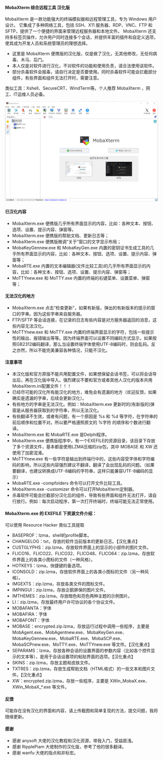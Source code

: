 #### MobaXterm 综合远程工具 汉化版
MobaXterm 是一款功能强大的终端模拟器和远程管理工具，专为 Windows 用户设计。
它集成了多种网络工具，包括 SSH、X11 服务器、RDP、VNC、FTP 和 SFTP，提供了一个便捷的界面来管理远程服务器和本地文件。
MobaXterm 还支持多标签页操作，允许用户同时连接多个会话，并提供丰富的插件和自定义选项，使其成为开发人员和系统管理员的理想选择。

- 这里是 MobaXterm 便携版的汉化版，仅是做了汉化，无其他修改，无任何病毒、木马、后门。
- 本人仅是对软件进行汉化，不对软件的功能和使用负责，请合法使用该软件。
- 部分杀毒软件会报毒，请自行决定是否要使用。同时杀毒软件可能会拦截部分组件，有些界面和组件无法打开时，需要注意。

类似工具：Xshell、SecureCRT、WindTerm等。个人推荐 MobaXterm ，网工、IT运维人员必备。

![MobaXterm](README.assets/MobaXterm.png)


#### 已汉化内容
- MobaXterm.exe 便携版几乎所有界面显示的内容，比如：各种文本、按钮、选项、设置、提示内容、弹窗等。
- MobaXterm.exe 便携版的帮助文档、更新日志等；
- MobaXterm.exe 便携版微调“关于”窗口的文字显示布局；
- MobaKeyGennew.exe 和 MobaKeyGen.exe 内置的密钥证书生成工具的几乎所有界面显示的内容，比如：各种文本、按钮、选项、设置、提示内容、弹窗等；
- MobaRTE.exe 内置的文本编辑器(文件比较工具)的几乎所有界面显示的内容，比如：各种文本、按钮、选项、设置、提示内容、弹窗等；
- MoTTYnew.exe 和 MoTTY.exe 内置的终端的右键菜单、设置菜单、弹窗等；


#### 无法汉化的地方
- MobaXterm.exe 点击“检查更新”，如果有新版，弹出的有新版本的提示的窗口的字串。因为这些字串来自服务器。
- FTP/SFTP 等会话连接，在记录的日志有些内容是对方服务器返回的消息，这些内容无法汉化。
- MoTTYnew.exe 和 MoTTY.exe 内置的终端界面显示的字符，包括一些提示性的输出、报错输出等等。因为终端界面可以设置不同编码方式显示，如果按照GB2312编码翻译，那么当设置终端字体使用UTF-8编码时，则会乱码。反之亦然，所以不能完美兼容各种情况，只能不汉化。


#### 注意事项
- 本汉化版和官方原版不能共用配置文件，如果想保留会话书签，可以将会话导出后，再在汉化版中导入。强烈建议不要和官方或者其他人汉化的版本共用MobaXterm.ini配置文件！！！
- 已经尽可能的汉化所有能汉化的地方，难免会有遗漏的地方（欢迎反馈，如果确实是遗漏的字串，后续会更新汉化）。
- 有些地方的字串是无法汉化。例如：MobaXterm.exe 更新时的(有新版的)弹窗是从服务器获取到的字符串，所以无法汉化。
- 有些翻译不生效，或者有问题，有一个原因是 %s 和 %d 等字符，在字符串的前后顺序和位置不对。所以要严格遵照原文的 %字符 的顺序和个数进行翻译。
- MobaXterm.exe 和 MobaRTE.exe 是Delphi程序。
- MobaXterm.exe 便携版程序中，有一个EXEFILE的资源目录，该目录下存放了多个资源文件，基本都是使用LZMA压缩的zip包，其中 MOBASE 和 XW 还使用了加密混淆。
- MoTTYnew.exe 有一些字符是输出到终端行中的，这些内容受字体和字符编码的影响，所以这些内容强烈建议不翻译，翻译了会出现乱码的问题。（如果要翻译，也建议转换成UTF-8编码的字符串，这样只能兼容UTF-8编码的显示）
- MobaRTE.exe -compfolders 命令可以打开文件比较工具。
- MobaXterm.exe -customizer 命令可以打开MobaXterm定制器。
- 杀毒软件可能会拦截部分汉化后的组件，导致有些界面和组件无法打开，请自行放行。例如：每次启动程序，第一次打开终端时，终端可能无法正常使用。


#### MobaXterm.exe 的 EXEFILE 下资源文件介绍：
可以使用 Resource Hacker 类似工具提取
- BASEPROF：lzma，shell的profile脚本。
- CHANGELOG：txt，存放的软件当前版本的更新日志。【汉化重点】
- CUSTGLYPHS：zip.lzma，存放软件界面上的显示的小部件的图片文件。
- FLICO16、FLICO22、FLICO32、FLICO48、FLICO64：zip.lzma，存放软件界面上的各类小图标的文件（一种风格）。
- HOTKEYS：lzma，快捷键的备选项。
- ICONSOLD：zip.lzma，存放软件界面上的各类小图标的文件（另一种风格）。
- IMGEXTS：zip.lzma，存放各类文件的图标文件。
- IMPINGUI：zip.lzma，存放企鹅屏保的图片文件。
- IMTHEMES：zip.lzma，存放暗色和亮色两种主题的示例图片。
- LI：zip.lzma，存放最终用户许可协议的各个协议文件。
- MOBAFANTA：字体
- MOBAFIRA：字体
- MOBAFONT：字体
- MOBASE：encrypted.zip.lzma，存放运行过程中调用一些程序，主要是 MobAgent.exe、MobAgentnew.exe、MobaKeyGen.exe、MobaKeyGennew.exe、MobaRTE.exe、MobaSCP.exe、MobaSCPnew.exe、MoTTY.exe、MoTTYnew.exe 等文件。【汉化重点】
- SEPARAMS：lzma，存放各种会话的设置界面的参数内容（比如各个控件显示的文本等），是用于会话设置项的粘贴界面的选项。【汉化重点】
- SKINS：zip.lzma，存放主题和皮肤文件。
- TXTRES：zip.lzma，存放生成帮助文档（HTML格式）的一些文本和图片文件。【汉化重点】
- XW：encrypted.zip.lzma，存放一些程序，主要是 XWin_MobaX.exe、XWin_MobaX_*.exe 等文件。


#### 反馈
可能存在没有汉化的界面和内容，请上传截图和简单复现的方法，提交问题，我将随缘更新。


#### 感谢
- 感谢 anysoft 大佬的汉化教程和汉化资源，带我入门，受益匪浅。
- 感谢 RipplePiam 大佬制作的汉化版，参考了他的很多翻译。
- 感谢 wanfu 大佬的指点和非标宏。
